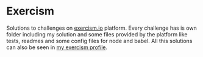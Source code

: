 # Exercism
Solutions to challenges on [exercism.io](https://exercism.io) platform. Every challenge has is own folder including my solution  and some files provided by the platform like tests, readmes and some config files for node and babel. All this solutions can also be seen in [my exercism profile](https://exercism.io/profiles/fcosueza).
